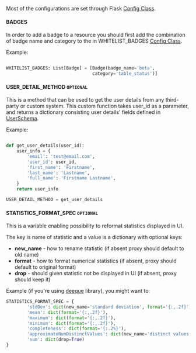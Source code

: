 Most of the configurations are set through Flask [Config Class](https://github.com/amundsen-io/amundsenmetadatalibrary/blob/master/metadata_service/config.py).

#### BADGES
In order to add a badge to a resource you should first add the combination of badge name and category to the in WHITELIST_BADGES [Config Class](https://github.com/amundsen-io/amundsenmetadatalibrary/blob/master/metadata_service/config.py).

Example:
```python 

WHITELIST_BADGES: List[Badge] = [Badge(badge_name='beta',
                                 category='table_status')]
```

#### USER_DETAIL_METHOD `OPTIONAL`
This is a method that can be used to get the user details from any third-party or custom system.
This custom function takes user_id as a parameter, and returns a dictionary consisting user details' fields defined in [UserSchema](https://github.com/amundsen-io/amundsencommon/blob/master/amundsen_common/models/user.py). 

Example:
```python

def get_user_details(user_id):
    user_info = {
        'email': 'test@email.com',
        'user_id': user_id,
        'first_name': 'Firstname',
        'last_name': 'Lastname',
        'full_name': 'Firstname Lastname',
    }
    return user_info

USER_DETAIL_METHOD = get_user_details
```

#### STATISTICS_FORMAT_SPEC `OPTIONAL`

This is a variable enabling possibility to reformat statistics displayed in UI.

The key is name of statistic and a value is a dictionary with optional keys:
* **new_name** - how to rename statistic (if absent proxy should default to old name)
* **format** - how to format numerical statistics (if absent, proxy should default to original format)
* **drop** - should given statistic not be displayed in UI (if absent, proxy should keep it)

Example (if you're using [deeque](https://aws.amazon.com/blogs/big-data/test-data-quality-at-scale-with-deequ/) library), you might want to:
```python
STATISTICS_FORMAT_SPEC = {
        'stdDev': dict(new_name='standard deviation', format='{:,.2f}'),
        'mean': dict(format='{:,.2f}'),
        'maximum': dict(format='{:,.2f}'),
        'minimum': dict(format='{:,.2f}'),
        'completeness': dict(format='{:.2%}'),
        'approximateNumDistinctValues': dict(new_name='distinct values', format='{:,.0f}', ),
        'sum': dict(drop=True)
}
```
